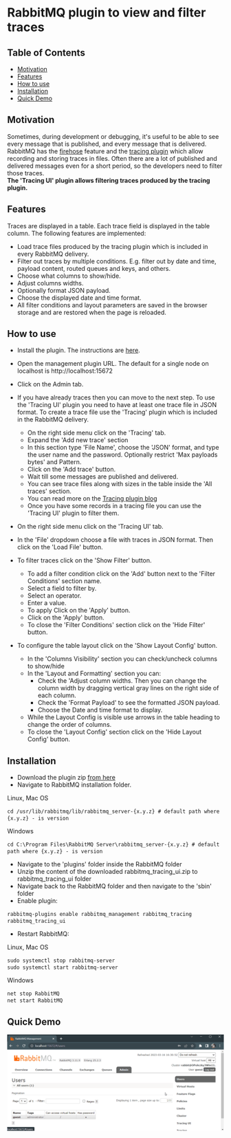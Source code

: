# RabbitMQ plugin to view and filter traces

## Table of Contents

- [Motivation](#motivation)
- [Features](#features)
- [How to use](#how-to-use)
- [Installation](#installation)
- [Quick Demo](#quick-demo)

## Motivation

Sometimes, during development or debugging, it's useful to be able to see every message that is published, and every message that is delivered. RabbitMQ has the [firehose](https://www.rabbitmq.com/firehose.html) feature and the [tracing plugin](https://blog.rabbitmq.com/posts/2011/09/rabbitmq-tracing-a-ui-for-the-firehose/) which allow recording and storing traces in files. Often there are a lot of published and delivered messages even for a short period, so the developers need to filter those traces.
</br>
<b>
The 'Tracing UI' plugin allows filtering traces produced by the tracing plugin.</b>

## Features

Traces are displayed in a table. Each trace field is displayed in the table column. The following features are implemented:

- Load trace files produced by the tracing plugin which is included in every RabbitMQ delivery.
- Filter out traces by multiple conditions. E.g. filter out by date and time, payload content, routed queues and keys, and others.
- Choose what columns to show/hide.
- Adjust columns widths.
- Optionally format JSON payload.
- Choose the displayed date and time format.
- All filter conditions and layout parameters are saved in the browser storage and are restored when the page is reloaded.

## How to use

- Install the plugin. The instructions are [here](#installation).
- Open the management plugin URL. The default for a single node on localhost is http://localhost:15672
- Click on the Admin tab.
- If you have already traces then you can move to the next step. To use the 'Tracing UI' plugin you need to have at least one trace file in JSON format. To create a trace file use the 'Tracing' plugin which is included in the RabbitMQ delivery.

  - On the right side menu click on the 'Tracing' tab.
  - Expand the 'Add new trace' section
  - In this section type 'File Name', choose the 'JSON' format, and type the user name and the password. Optionally restrict 'Max payloads bytes' and Pattern.
  - Click on the 'Add trace' button.
  - Wait till some messages are published and delivered.
  - You can see trace files along with sizes in the table inside the 'All traces' section.
  - You can read more on the [Tracing plugin blog ](https://blog.rabbitmq.com/posts/2011/09/rabbitmq-tracing-a-ui-for-the-firehose/)
  - Once you have some records in a tracing file you can use the 'Tracing UI' plugin to filter them.

- On the right side menu click on the 'Tracing UI' tab.
- In the 'File' dropdown choose a file with traces in JSON format. Then click on the 'Load File' button.
- To filter traces click on the 'Show Filter' button.
  - To add a filter condition click on the 'Add' button next to the 'Filter Conditions' section name.
  - Select a field to filter by.
  - Select an operator.
  - Enter a value.
  - To apply Click on the 'Apply' button.
  - Click on the 'Apply' button.
  - To close the 'Filter Conditions' section click on the 'Hide Filter' button.
- To configure the table layout click on the 'Show Layout Config' button.
  - In the 'Columns Visibility' section you can check/uncheck columns to show/hide
  - In the 'Layout and Formatting' section you can:
    - Check the 'Adjust column widths. Then you can change the column width by dragging vertical gray lines on the right side of each column.
    - Check the 'Format Payload' to see the formatted JSON payload.
    - Choose the Date and time format to display.
  - While the Layout Config is visible use arrows in the table heading to change the order of columns.
  - To close the 'Layout Config' section click on the 'Hide Layout Config' button.

## Installation

- Download the plugin zip [from here](https://github.com/Polezky/rabbitmq-tracing-ui/raw/master/dist/rabbitmq_tracing_ui.zip)
- Navigate to RabbitMQ installation folder.

Linux, Mac OS

```shell
cd /usr/lib/rabbitmq/lib/rabbitmq_server-{x.y.z} # default path where {x.y.z} - is version
```

Windows

```shell
cd C:\Program Files\RabbitMQ Server\rabbitmq_server-{x.y.z} # default path where {x.y.z} - is version
```

- Navigate to the 'plugins' folder inside the RabbitMQ folder
- Unzip the content of the downloaded rabbitmq_tracing_ui.zip to rabbitmq_tracing_ui folder
- Navigate back to the RabbitMQ folder and then navigate to the 'sbin' folder
- Enable plugin:

```shell
rabbitmq-plugins enable rabbitmq_management rabbitmq_tracing rabbitmq_tracing_ui
```

- Restart RabbitMQ:

Linux, Mac OS

```console
sudo systemctl stop rabbitmq-server
sudo systemctl start rabbitmq-server
```

Windows

```console
net stop RabbitMQ
net start RabbitMQ
```

## Quick Demo

![Demo gif](demo.gif)
